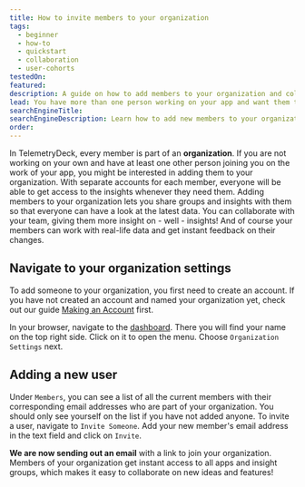 ```yaml
---
title: How to invite members to your organization
tags:
  - beginner
  - how-to
  - quickstart
  - collaboration
  - user-cohorts
testedOn:
featured:
description: A guide on how to add members to your organization and collaborate
lead: You have more than one person working on your app and want them to have access to all the insights? Great! This guide will tell you everything you need to know about adding new members to your organization.
searchEngineTitle:
searchEngineDescription: Learn how to add new members to your organization. Share insights and important changes by inviting them easily.
order:
---
```


In TelemetryDeck, every member is part of an **organization**. If you are not working on your own and have at least one other person joining you on the work of your app, you might be interested in adding them to your organization. With separate accounts for each member, everyone will be able to get access to the insights whenever they need them.
Adding members to your organization lets you share groups and insights with them so that everyone can have a look at the latest data.
You can collaborate with your team, giving them more insight on - well - insights! And of course your members can work with real-life data and get instant feedback on their changes.


## Navigate to your organization settings

To add someone to your organization, you first need to create an account. If you have not created an account and named your organization yet, check out our guide [Making an Account](/docs/articles/making-account/) first.

In your browser, navigate to the [dashboard](https://dashboard.telemetrydeck.com). There you will find your name on the top right side. Click on it to open the menu. Choose `Organization Settings` next.


## Adding a new user

Under `Members`, you can see a list of all the current members with their corresponding email addresses who are part of your organization. You should only see yourself on the list if you have not added anyone. To invite a user, navigate to `Invite Someone`. Add your new member's email address in the text field and click on `Invite`.

**We are now sending out an email** with a link to join your organization. Members of your organization get instant access to all apps and insight groups, which makes it easy to collaborate on new ideas and features!
